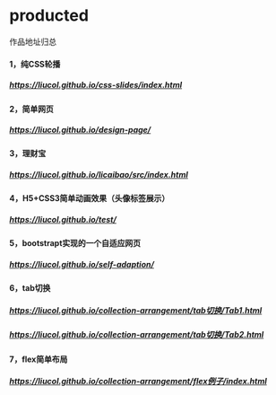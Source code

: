 # producted
作品地址归总
#### 1，纯CSS轮播
##### https://liucol.github.io/css-slides/index.html
#### 2，简单网页
##### https://liucol.github.io/design-page/
#### 3，理财宝
##### https://liucol.github.io/licaibao/src/index.html
#### 4，H5+CSS3简单动画效果（头像标签展示）
##### https://liucol.github.io/test/
#### 5，bootstrapt实现的一个自适应网页
##### https://liucol.github.io/self-adaption/
#### 6，tab切换
##### https://liucol.github.io/collection-arrangement/tab切换/Tab1.html
##### https://liucol.github.io/collection-arrangement/tab切换/Tab2.html
#### 7，flex简单布局
##### https://liucol.github.io/collection-arrangement/flex例子/index.html  
